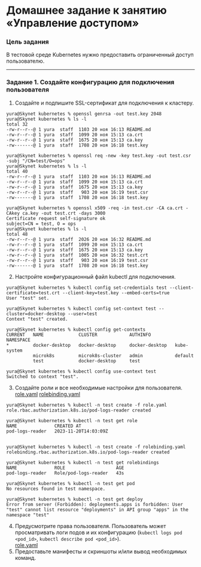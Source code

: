 # Домашнее задание к занятию «Управление доступом»

### Цель задания

В тестовой среде Kubernetes нужно предоставить ограниченный доступ пользователю.

------

### Задание 1. Создайте конфигурацию для подключения пользователя

1. Создайте и подпишите SSL-сертификат для подключения к кластеру.
```
yura@Skynet kubernetes % openssl genrsa -out test.key 2048
yura@Skynet kubernetes % ls -l
total 32
-rw-r--r--@ 1 yura  staff  1103 20 ноя 16:13 README.md
-rw-r--r--@ 1 yura  staff  1099 20 ноя 15:13 ca.crt
-rw-r--r--@ 1 yura  staff  1675 20 ноя 15:13 ca.key
-rw-------@ 1 yura  staff  1708 20 ноя 16:18 test.key

yura@Skynet kubernetes % openssl req -new -key test.key -out test.csr -subj "/CN=test/O=ops"
yura@Skynet kubernetes % ls -l
total 40
-rw-r--r--@ 1 yura  staff  1103 20 ноя 16:13 README.md
-rw-r--r--@ 1 yura  staff  1099 20 ноя 15:13 ca.crt
-rw-r--r--@ 1 yura  staff  1675 20 ноя 15:13 ca.key
-rw-r--r--@ 1 yura  staff   903 20 ноя 16:19 test.csr
-rw-------@ 1 yura  staff  1708 20 ноя 16:18 test.key

yura@Skynet kubernetes % openssl x509 -req -in test.csr -CA ca.crt -CAkey ca.key -out test.crt -days 3000  
Certificate request self-signature ok
subject=CN = test, O = ops
yura@Skynet kubernetes % ls -l
total 48
-rw-r--r--@ 1 yura  staff  2026 20 ноя 16:32 README.md
-rw-r--r--@ 1 yura  staff  1099 20 ноя 15:13 ca.crt
-rw-r--r--@ 1 yura  staff  1675 20 ноя 15:13 ca.key
-rw-r--r--@ 1 yura  staff  1005 20 ноя 16:32 test.crt
-rw-r--r--@ 1 yura  staff   903 20 ноя 16:19 test.csr
-rw-------@ 1 yura  staff  1708 20 ноя 16:18 test.key
```
2. Настройте конфигурационный файл kubectl для подключения.
```
yura@Skynet kubernetes % kubectl config set-credentials test --client-certificate=test.crt --client-key=test.key --embed-certs=true
User "test" set.

yura@Skynet kubernetes % kubectl config set-context test --cluster=docker-desktop --user=test
Context "test" created.

yura@Skynet kubernetes % kubectl config get-contexts 
CURRENT   NAME             CLUSTER            AUTHINFO         NAMESPACE
*         docker-desktop   docker-desktop     docker-desktop   kube-system
          microk8s         microk8s-cluster   admin            default
          test             docker-desktop     test

yura@Skynet kubernetes % kubectl config use-context test
Switched to context "test".
```
3. Создайте роли и все необходимые настройки для пользователя.  
[role.yaml](https://github.com/kibernetiq/netology_k8s/blob/kuber-hw-2-4/role.yaml)
[rolebinding.yaml](https://github.com/kibernetiq/netology_k8s/blob/kuber-hw-2-4/rolebinding.yaml)
```
yura@Skynet kubernetes % kubectl -n test create -f role.yaml
role.rbac.authorization.k8s.io/pod-logs-reader created

yura@Skynet kubernetes % kubectl -n test get role
NAME              CREATED AT
pod-logs-reader   2023-11-20T14:03:09Z


yura@Skynet kubernetes % kubectl -n test create -f rolebinding.yaml 
rolebinding.rbac.authorization.k8s.io/pod-logs-reader created

yura@Skynet kubernetes % kubectl -n test get rolebindings                           
NAME              ROLE                   AGE
pod-logs-reader   Role/pod-logs-reader   43s

```
```
yura@Skynet kubernetes % kubectl -n test get pod
No resources found in test namespace.

yura@Skynet kubernetes % kubectl -n test get deploy
Error from server (Forbidden): deployments.apps is forbidden: User "test" cannot list resource "deployments" in API group "apps" in the namespace "test"
```
4. Предусмотрите права пользователя. Пользователь может просматривать логи подов и их конфигурацию (`kubectl logs pod <pod_id>`, `kubectl describe pod <pod_id>`).  
[role.yaml](https://github.com/kibernetiq/netology_k8s/blob/kuber-hw-2-4/role.yaml#L8-L9)
5. Предоставьте манифесты и скриншоты и/или вывод необходимых команд.